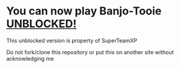 # You can now play Banjo-Tooie [UNBLOCKED!](https://superteamxp.github.io/Banjo-Tooie-Unblocked/)

This unblocked version is property of SuperTeamXP

Do not fork/clone this repository or put this on another site without acknowledging me

